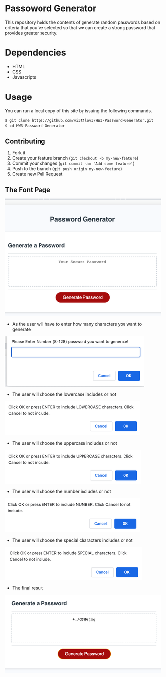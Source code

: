 # Passoword Generator
This repository holds the contents of generate random passwords based on criteria that you’ve selected so that we can create a strong password that provides greater security.
# Dependencies
 - HTML
 - CSS
 - Javascripts
 # Usage
 You can run a local copy of this site by issuing the following commands. 
```bash
$ git clone https://github.com/vi3t4lov3/HW3-Password-Generator.git
$ cd HW3-Password-Generator
```
## Contributing
1. Fork it
2. Create your feature branch (`git checkout -b my-new-feature`)
3. Commit your changes (`git commit -am 'Add some feature'`)
4. Push to the branch (`git push origin my-new-feature`)
5. Create new Pull Request
## The Font Page

![imagename](./img/Fontpage.png)

- As the user will have to enter how many characters you want to generate
  
![imagename](./img/img1.png)

- The user will choose the lowercase includes or not
  
![imagename](./img/img2.png)

- The user will choose the uppercase includes or not
  
![imagename](./img/img3.png)

- The user will choose the number includes or not
  
![imagename](./img/img4.png)

- The user will choose the special characters includes or not
  
![imagename](./img/img5.png)

- The final result
  
![imagename](./img/img6.png)